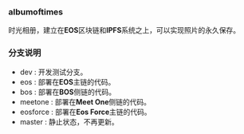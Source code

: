 ### albumoftimes

时光相册，建立在**EOS**区块链和**IPFS**系统之上，可以实现照片的永久保存。


### 分支说明

- dev      : 开发测试分支。
- eos      : 部署在**EOS**主链的代码。
- bos      : 部署在**BOS**侧链的代码。
- meetone  : 部署在**Meet One**侧链的代码。
- eosforce : 部署在**Eos Force**主链的代码。
- master   : 静止状态，不再更新。
